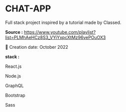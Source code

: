 # CHAT-APP

Full stack project inspired by a tutorial made by Classed.

**Source :** https://www.youtube.com/playlist?list=PLMhAeHCz8S3_VYiYxpcXtMz96vePOuOX3

:date: Creation date: October 2022


**stack :** 

React.js

Node.js

GraphQL

Bootstrap

Sass